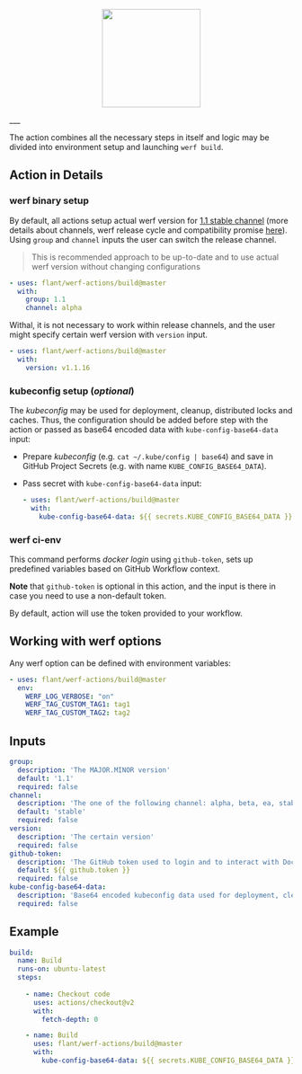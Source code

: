 <p align="center">
  <img src="https://github.com/flant/werf/raw/master/docs/images/werf-logo.svg?sanitize=true" style="max-height:100%;" height="175">
</p>
___

The action combines all the necessary steps in itself and logic may be divided into environment setup and launching `werf build`.

## Action in Details

### werf binary setup
 
By default, all actions setup actual werf version for [1.1 stable channel](https://werf.io/releases.html) (more details about channels, werf release cycle and compatibility promise [here](https://github.com/flant/werf#backward-compatibility-promise)). 
Using `group` and `channel` inputs the user can switch the release channel.

> This is recommended approach to be up-to-date and to use actual werf version without changing configurations
  
```yaml
- uses: flant/werf-actions/build@master
  with:
    group: 1.1
    channel: alpha
```
  
Withal, it is not necessary to work within release channels, and the user might specify certain werf version with `version` input.

```yaml
- uses: flant/werf-actions/build@master
  with:
    version: v1.1.16
```

### kubeconfig setup (*optional*)

The _kubeconfig_ may be used for deployment, cleanup, distributed locks and caches. Thus, the configuration should be added before step with the action or passed as base64 encoded data with `kube-config-base64-data` input:  

* Prepare _kubeconfig_ (e.g. `cat ~/.kube/config | base64`) and save in GitHub Project Secrets (e.g. with name `KUBE_CONFIG_BASE64_DATA`).
 
* Pass secret with `kube-config-base64-data` input:
 
  ```yaml
  - uses: flant/werf-actions/build@master
    with:
      kube-config-base64-data: ${{ secrets.KUBE_CONFIG_BASE64_DATA }}
  ```

### werf ci-env

This command performs _docker login_ using `github-token`, sets up predefined variables based on GitHub Workflow context.  
 
**Note** that `github-token` is optional in this action, and the input is there in case you need to use a non-default token.

By default, action will use the token provided to your workflow.

## Working with werf options

Any werf option can be defined with environment variables:

```yaml
- uses: flant/werf-actions/build@master
  env:
    WERF_LOG_VERBOSE: "on"
    WERF_TAG_CUSTOM_TAG1: tag1
    WERF_TAG_CUSTOM_TAG2: tag2
```

## Inputs

```yaml
group:
  description: 'The MAJOR.MINOR version'
  default: '1.1'
  required: false
channel:
  description: 'The one of the following channel: alpha, beta, ea, stable, rock-solid'
  default: 'stable'
  required: false
version:
  description: 'The certain version'
  required: false
github-token:
  description: 'The GitHub token used to login and to interact with Docker Github Packages'
  default: ${{ github.token }}
  required: false
kube-config-base64-data:
  description: 'Base64 encoded kubeconfig data used for deployment, cleanup and distributed locks'
  required: false
```

## Example

```yaml
build: 
  name: Build
  runs-on: ubuntu-latest
  steps:
  
    - name: Checkout code
      uses: actions/checkout@v2
      with:
        fetch-depth: 0

    - name: Build
      uses: flant/werf-actions/build@master
      with:
        kube-config-base64-data: ${{ secrets.KUBE_CONFIG_BASE64_DATA }}
```
